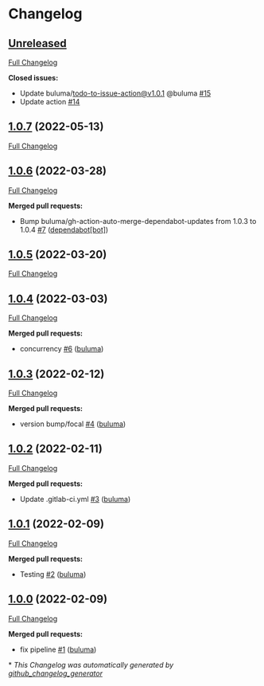 # Changelog

## [Unreleased](https://github.com/buluma/ansible-role-ulimit/tree/HEAD)

[Full Changelog](https://github.com/buluma/ansible-role-ulimit/compare/1.0.7...HEAD)

**Closed issues:**

- Update buluma/todo-to-issue-action@v1.0.1 @buluma [\#15](https://github.com/buluma/ansible-role-ulimit/issues/15)
- Update action [\#14](https://github.com/buluma/ansible-role-ulimit/issues/14)

## [1.0.7](https://github.com/buluma/ansible-role-ulimit/tree/1.0.7) (2022-05-13)

[Full Changelog](https://github.com/buluma/ansible-role-ulimit/compare/1.0.6...1.0.7)

## [1.0.6](https://github.com/buluma/ansible-role-ulimit/tree/1.0.6) (2022-03-28)

[Full Changelog](https://github.com/buluma/ansible-role-ulimit/compare/1.0.5...1.0.6)

**Merged pull requests:**

- Bump buluma/gh-action-auto-merge-dependabot-updates from 1.0.3 to 1.0.4 [\#7](https://github.com/buluma/ansible-role-ulimit/pull/7) ([dependabot[bot]](https://github.com/apps/dependabot))

## [1.0.5](https://github.com/buluma/ansible-role-ulimit/tree/1.0.5) (2022-03-20)

[Full Changelog](https://github.com/buluma/ansible-role-ulimit/compare/1.0.4...1.0.5)

## [1.0.4](https://github.com/buluma/ansible-role-ulimit/tree/1.0.4) (2022-03-03)

[Full Changelog](https://github.com/buluma/ansible-role-ulimit/compare/1.0.3...1.0.4)

**Merged pull requests:**

- concurrency [\#6](https://github.com/buluma/ansible-role-ulimit/pull/6) ([buluma](https://github.com/buluma))

## [1.0.3](https://github.com/buluma/ansible-role-ulimit/tree/1.0.3) (2022-02-12)

[Full Changelog](https://github.com/buluma/ansible-role-ulimit/compare/1.0.2...1.0.3)

**Merged pull requests:**

- version bump/focal [\#4](https://github.com/buluma/ansible-role-ulimit/pull/4) ([buluma](https://github.com/buluma))

## [1.0.2](https://github.com/buluma/ansible-role-ulimit/tree/1.0.2) (2022-02-11)

[Full Changelog](https://github.com/buluma/ansible-role-ulimit/compare/1.0.1...1.0.2)

**Merged pull requests:**

- Update .gitlab-ci.yml [\#3](https://github.com/buluma/ansible-role-ulimit/pull/3) ([buluma](https://github.com/buluma))

## [1.0.1](https://github.com/buluma/ansible-role-ulimit/tree/1.0.1) (2022-02-09)

[Full Changelog](https://github.com/buluma/ansible-role-ulimit/compare/1.0.0...1.0.1)

**Merged pull requests:**

- Testing [\#2](https://github.com/buluma/ansible-role-ulimit/pull/2) ([buluma](https://github.com/buluma))

## [1.0.0](https://github.com/buluma/ansible-role-ulimit/tree/1.0.0) (2022-02-09)

[Full Changelog](https://github.com/buluma/ansible-role-ulimit/compare/f5bbe93639fc1ce2ae47a8c92b33e74d4f254910...1.0.0)

**Merged pull requests:**

- fix pipeline [\#1](https://github.com/buluma/ansible-role-ulimit/pull/1) ([buluma](https://github.com/buluma))



\* *This Changelog was automatically generated by [github_changelog_generator](https://github.com/github-changelog-generator/github-changelog-generator)*
